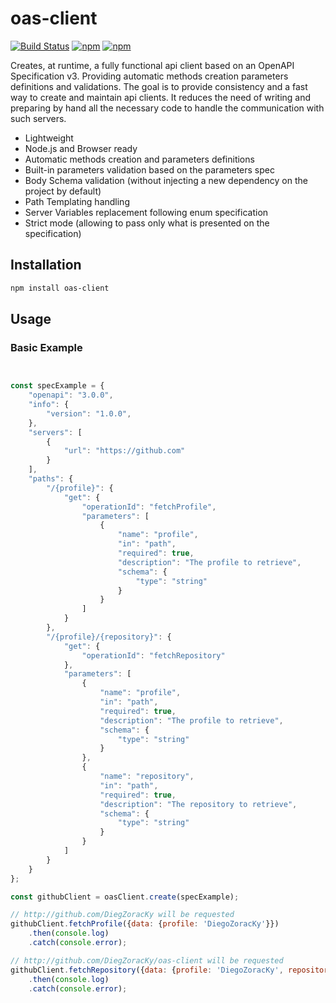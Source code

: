 # oas-client

[![Build Status](https://api.travis-ci.org/DiegoZoracKy/oas-client.svg)](https://travis-ci.org/DiegoZoracKy/oas-client) [![npm](https://img.shields.io/npm/v/oas-client.svg)]() [![npm](https://img.shields.io/npm/l/oas-client.svg)]()


Creates, at runtime, a fully functional api client based on an OpenAPI Specification v3. Providing automatic methods creation parameters definitions and validations. The goal is to provide consistency and a fast way to create and maintain api clients. It reduces the need of writing and preparing by hand all the necessary code to handle the communication with such servers.

 * Lightweight
 * Node.js and Browser ready
 * Automatic methods creation and parameters definitions
 * Built-in parameters validation based on the parameters spec
 * Body Schema validation (without injecting a new dependency on the project by default)
 * Path Templating handling
 * Server Variables replacement following enum specification
 * Strict mode (allowing to pass only what is presented on the specification)

## Installation

```bash
npm install oas-client
```

## Usage 

### Basic Example

```javascript


const specExample = {
    "openapi": "3.0.0",
    "info": {
        "version": "1.0.0",
    },
    "servers": [
        {
            "url": "https://github.com"
        }
    ],
    "paths": {
        "/{profile}": {
            "get": {
				"operationId": "fetchProfile",
				"parameters": [
                    {
                        "name": "profile",
                        "in": "path",
                        "required": true,
                        "description": "The profile to retrieve",
                        "schema": {
                            "type": "string"
                        }
                    }
                ]
			}
		},
		"/{profile}/{repository}": {
            "get": {
                "operationId": "fetchRepository"
			},
			"parameters": [
				{
					"name": "profile",
					"in": "path",
					"required": true,
					"description": "The profile to retrieve",
					"schema": {
						"type": "string"
					}
				},
				{
					"name": "repository",
					"in": "path",
					"required": true,
					"description": "The repository to retrieve",
					"schema": {
						"type": "string"
					}
				}
			]
        }
    }
};

const githubClient = oasClient.create(specExample);

// http://github.com/DiegZoracKy will be requested
githubClient.fetchProfile({data: {profile: 'DiegoZoracKy'}})
	.then(console.log)
	.catch(console.error);

// http://github.com/DiegZoracKy/oas-client will be requested
githubClient.fetchRepository({data: {profile: 'DiegoZoracKy', repository: 'oas-client'}})
	.then(console.log)
	.catch(console.error);
```